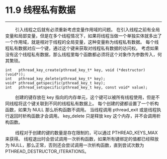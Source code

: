 # 11.9 线程私有数据
***

&emsp;&emsp;
引入线程之后就有必须重新考虑变量作用域的问题。
在引入线程之前有全局变量和局部变量，但是在多个线程情况下，如果将线程当做一个单独实体就多出了一个作用域，就是相对于线程的全局变量，这种变量称为线程私有数据。
每个线程私有数据对应一个键，通过这个键来获取对线程私有数据的访问权。
考虑如果没有这个线程私有数据，那么线程里每个函数都必须将这个对象作为参数传入，何其繁琐。

    int   pthread_key_create(pthread_key_t* key, void (*destructor)(void*));
    int   pthread_key_delete(pthread_key_t* key);
    void* pthread_getspecific(pthread_key_t key);
    int   pthread_setspecific(pthread_key_t key, const void* value);

&emsp;&emsp;
创建的键存放在 key 指向的内存单元，这个键可以被所有线程使用，但是不同线程将这个键关联到不同的线程私有数据上。
每个创建的键都设置了一个析构函数，如果为 NULL 那么析构函数不调用。
当线程调用 pthread\_exit 或是线程执行返回时析构函数才会调用。
key\_delete 只是释放 key 这个内存，并不会调用析构函数。

&emsp;&emsp;
线程对于创建的键的数量是存在限制的，可以通过 PTHREAD\_KEYS\_MAX 来获得。
线程退出时会尝试调用一次析构函数，如果所有键绑定的值都已经释放为 NULL，那么正常，否则还会尝试调用一次析构函数，直到尝试次数为 PTHREAD\_DESTRUCTOR\_ITERATIONS。